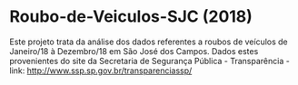# Roubo-de-Veiculos-SJC (2018)
Este projeto trata da análise dos dados referentes a roubos de veículos de Janeiro/18 à Dezembro/18 em São José dos Campos.
Dados estes provenientes do site da Secretaria de Segurança Pública - Transparência - link: http://www.ssp.sp.gov.br/transparenciassp/ 

